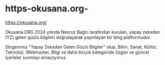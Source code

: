 # https-okusana.org-
https://okusana.org/

Okusana.ORG 2024 yılında Nevruz Bağcı tarafından kurulan, yapay zekadan (YZ) gelen güçlü bilgileri doğrulayarak yayınlayan bir blog platformudur.

Sloganımız "Yapay Zekadan Gelen Güçlü Bilgiler" olup, Bilim, Sanat, Kültür, Teknoloji, Webmaster, Bilgi ve daha birçok kategoride özgün ve güncel içerikler sunmayı amaçlıyoruz.
